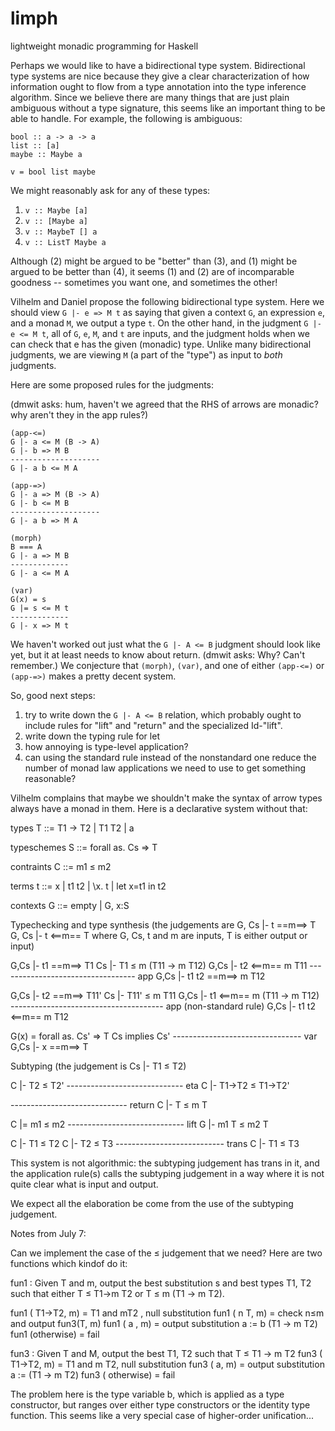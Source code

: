 limph
=====

lightweight monadic programming for Haskell

Perhaps we would like to have a bidirectional type system. Bidirectional type
systems are nice because they give a clear characterization of how information
ought to flow from a type annotation into the type inference algorithm. Since
we believe there are many things that are just plain ambiguous without a type
signature, this seems like an important thing to be able to handle. For
example, the following is ambiguous:

    bool :: a -> a -> a
    list :: [a]
    maybe :: Maybe a

    v = bool list maybe

We might reasonably ask for any of these types:

1. `v :: Maybe [a]`
2. `v :: [Maybe a]`
3. `v :: MaybeT [] a`
4. `v :: ListT Maybe a`

Although (2) might be argued to be "better" than (3), and (1) might be argued
to be better than (4), it seems (1) and (2) are of incomparable goodness --
sometimes you want one, and sometimes the other!

Vilhelm and Daniel propose the following bidirectional type system. Here we
should view `G |- e => M t` as saying that given a context `G`, an expression
`e`, and a monad `M`, we output a type `t`. On the other hand, in the judgment
`G |- e <= M t`, all of `G`, `e`, `M`, and `t` are inputs, and the judgment
holds when we can check that e has the given (monadic) type. Unlike many
bidirectional judgments, we are viewing `M` (a part of the "type") as input to
*both* judgments.

Here are some proposed rules for the judgments:

(dmwit asks: hum, haven't we agreed that the RHS of arrows are monadic? why
aren't they in the app rules?)

    (app-<=)
    G |- a <= M (B -> A)
    G |- b => M B
    --------------------
    G |- a b <= M A

    (app-=>)
    G |- a => M (B -> A)
    G |- b <= M B
    --------------------
    G |- a b => M A

    (morph)
    B === A
    G |- a => M B
    -------------
    G |- a <= M A

    (var)
    G(x) = s
    G |= s <= M t
    -------------
    G |- x => M t

We haven't worked out just what the `G |- A <= B` judgment should look like
yet, but it at least needs to know about return. (dmwit asks: Why? Can't
remember.) We conjecture that `(morph)`, `(var)`, and one of either `(app-<=)`
or `(app-=>)` makes a pretty decent system.

So, good next steps:
1. try to write down the `G |- A <= B` relation, which probably ought to
   include rules for "lift" and "return" and the specialized Id-"lift".
2. write down the typing rule for let
3. how annoying is type-level application?
4. can using the standard rule instead of the nonstandard one reduce the number
   of monad law applications we need to use to get something reasonable?

Vilhelm complains that maybe we shouldn't make the syntax of arrow
types always have a monad in them. Here is a declarative system
without that:

types
T ::= T1 -> T2
    | T1 T2
    | a

typeschemes
S ::= forall as. Cs => T

contraints
C ::=  m1 ≤ m2

terms
t ::= x
    | t1 t2
    | \x. t
    | let x=t1 in t2

contexts
G ::= empty
    | G, x:S


Typechecking and type synthesis
(the judgements are
   G, Cs |- t ==m==> T
   G, Cs |- t <==m== T
  where G, Cs, t and m are inputs, T is either output or input)

G,Cs |- t1 ==m==> T1
Cs |- T1 ≤ m (T11 -> m T12)
G,Cs |- t2 <==m== m T11
---------------------------------- app
G,Cs |- t1 t2 ==m==> m T12


G,Cs |- t2 ==m==> T11'
Cs |- T11' ≤ m T11
G,Cs |- t1 <==m== m (T11 -> m T12)
-------------------------------------- app (non-standard rule)
G,Cs |- t1 t2 <==m== m T12

G(x) = forall as. Cs' => T
Cs implies Cs'
-------------------------------- var
G,Cs |- x ==m==> T


Subtyping (the judgement is Cs |- T1 ≤ T2)

C |- T2 ≤ T2'
----------------------------- eta
C |- T1->T2 ≤ T1->T2'

----------------------------- return
C |- T ≤ m T

C |= m1 ≤ m2
----------------------------- lift
G |- m1 T ≤ m2 T

C |- T1 ≤ T2
C |- T2 ≤ T3
--------------------------- trans
C |- T1 ≤ T3


This system is not algorithmic: the subtyping judgement has trans in it,
and the application rule(s) calls the subtyping judgement in a way
where it is not quite clear what is input and output.

We expect all the elaboration be come from the use of the subtyping judgement.

Notes from July 7:

Can we implement the case of the ≤ judgement that we need? Here are two functions which kindof do it:

fun1 : Given T and m, output the best substitution s and best types T1, T2 such that either T ≤ T1->m T2 or T ≤ m (T1 -> m T2).

fun1 ( T1->T2, m) = T1 and mT2 , null substitution
fun1 ( n T, m) = check n≤m and output fun3(T, m)
fun1 ( a , m) =  output substitution a := b (T1 -> m T2) 
fun1 (otherwise) = fail

fun3 : Given T and M, output the best T1, T2 such that T ≤ T1 -> m T2
fun3 ( T1->T2, m) = T1 and m T2, null substitution
fun3 ( a, m) = output substitution a := (T1 -> m T2)
fun3 ( otherwise) = fail

The problem here is the type variable b, which is applied as a type constructor, but ranges over either type constructors or the identity type function. This seems like a very special case of higher-order unification...


